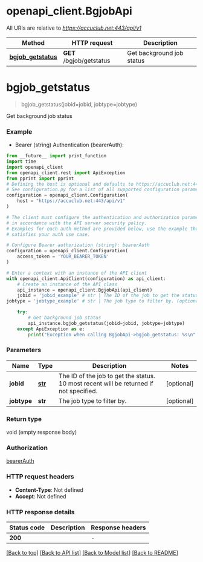 # openapi_client.BgjobApi

All URIs are relative to *https://accuclub.net:443/api/v1*

Method | HTTP request | Description
------------- | ------------- | -------------
[**bgjob_getstatus**](BgjobApi.md#bgjob_getstatus) | **GET** /bgjob/getstatus | Get background job status


# **bgjob_getstatus**
> bgjob_getstatus(jobid=jobid, jobtype=jobtype)

Get background job status

### Example

* Bearer (string) Authentication (bearerAuth):
```python
from __future__ import print_function
import time
import openapi_client
from openapi_client.rest import ApiException
from pprint import pprint
# Defining the host is optional and defaults to https://accuclub.net:443/api/v1
# See configuration.py for a list of all supported configuration parameters.
configuration = openapi_client.Configuration(
    host = "https://accuclub.net:443/api/v1"
)

# The client must configure the authentication and authorization parameters
# in accordance with the API server security policy.
# Examples for each auth method are provided below, use the example that
# satisfies your auth use case.

# Configure Bearer authorization (string): bearerAuth
configuration = openapi_client.Configuration(
    access_token = 'YOUR_BEARER_TOKEN'
)

# Enter a context with an instance of the API client
with openapi_client.ApiClient(configuration) as api_client:
    # Create an instance of the API class
    api_instance = openapi_client.BgjobApi(api_client)
    jobid = 'jobid_example' # str | The ID of the job to get the status. 10 most recent will be returned if not specified. (optional)
jobtype = 'jobtype_example' # str | The job type to filter by. (optional)

    try:
        # Get background job status
        api_instance.bgjob_getstatus(jobid=jobid, jobtype=jobtype)
    except ApiException as e:
        print("Exception when calling BgjobApi->bgjob_getstatus: %s\n" % e)
```

### Parameters

Name | Type | Description  | Notes
------------- | ------------- | ------------- | -------------
 **jobid** | [**str**](.md)| The ID of the job to get the status. 10 most recent will be returned if not specified. | [optional] 
 **jobtype** | **str**| The job type to filter by. | [optional] 

### Return type

void (empty response body)

### Authorization

[bearerAuth](../README.md#bearerAuth)

### HTTP request headers

 - **Content-Type**: Not defined
 - **Accept**: Not defined

### HTTP response details
| Status code | Description | Response headers |
|-------------|-------------|------------------|
**200** |  |  -  |

[[Back to top]](#) [[Back to API list]](../README.md#documentation-for-api-endpoints) [[Back to Model list]](../README.md#documentation-for-models) [[Back to README]](../README.md)

